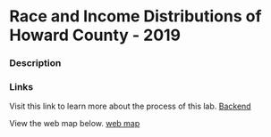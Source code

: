 # Race and Income Distributions of Howard County - 2019 

### Description


### Links

Visit this link to learn more about the process of this lab.
[Backend](/Lab_8_GES_486/README)

View the web map below.
[web map](/Lab_8_GES_486/Bin/Howard_webmap/index)

